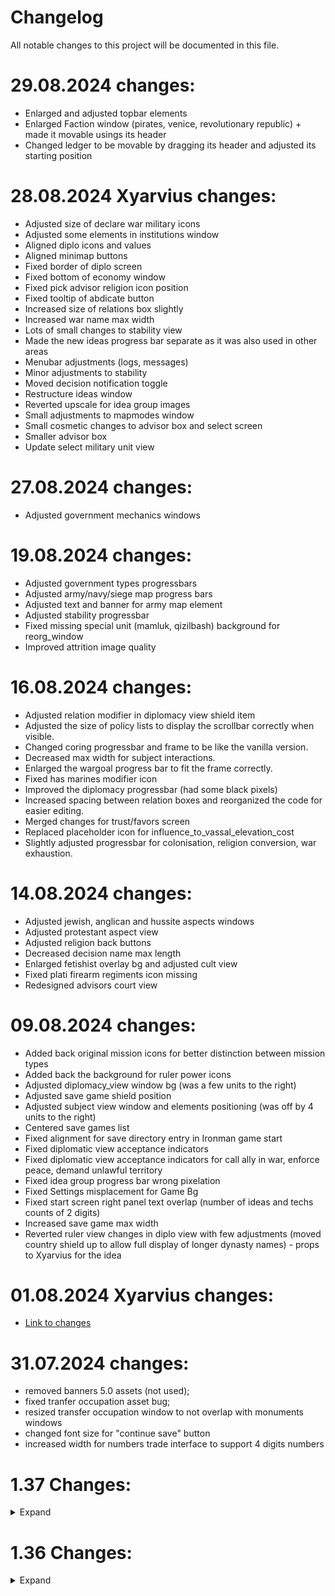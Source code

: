# Changelog

All notable changes to this project will be documented in this file.

# 29.08.2024 changes:
- Enlarged and adjusted topbar elements
- Enlarged Faction window (pirates, venice, revolutionary republic) + made it movable usings its header
- Changed ledger to be movable by dragging its header and adjusted its starting position

# 28.08.2024 Xyarvius changes:

- Adjusted size of declare war military icons
- Adjusted some elements in institutions window
- Aligned diplo icons and values
- Aligned minimap buttons
- Fixed border of diplo screen
- Fixed bottom of economy window
- Fixed pick advisor religion icon position
- Fixed tooltip of abdicate button
- Increased size of relations box slightly
- Increased war name max width
- Lots of small changes to stability view
- Made the new ideas progress bar separate as it was also used in other areas
- Menubar adjustments (logs, messages)
- Minor adjustments to stability
- Moved decision notification toggle
- Restructure ideas window
- Reverted upscale for idea group images
- Small adjustments to mapmodes window
- Small cosmetic changes to advisor box and select screen
- Smaller advisor box
- Update select military unit view

# 27.08.2024 changes:

- Adjusted government mechanics windows

# 19.08.2024 changes:

- Adjusted government types progressbars
- Adjusted army/navy/siege map progress bars
- Adjusted text and banner for army map element
- Adjusted stability progressbar
- Fixed missing special unit (mamluk, qizilbash) background for reorg_window
- Improved attrition image quality

# 16.08.2024 changes:

- Adjusted relation modifier in diplomacy view shield item
- Adjusted the size of policy lists to display the scrollbar correctly when visible.
- Changed coring progressbar and frame to be like the vanilla version.
- Decreased max width for subject interactions.
- Enlarged the wargoal progress bar to fit the frame correctly.
- Fixed has marines modifier icon
- Improved the diplomacy progressbar (had some black pixels)
- Increased spacing between relation boxes and reorganized the code for easier editing.
- Merged changes for trust/favors screen
- Replaced placeholder icon for influence_to_vassal_elevation_cost
- Slightly adjusted progressbar for colonisation, religion conversion, war exhaustion.

# 14.08.2024 changes:

- Adjusted jewish, anglican and hussite aspects windows
- Adjusted protestant aspect view
- Adjusted religion back buttons
- Decreased decision name max length
- Enlarged fetishist overlay bg and adjusted cult view
- Fixed plati firearm regiments icon missing
- Redesigned advisors court view

# 09.08.2024 changes:

- Added back original mission icons for better distinction between mission types
- Added back the background for ruler power icons
- Adjusted diplomacy_view window bg (was a few units to the right)
- Adjusted save game shield position
- Adjusted subject view window and elements positioning (was off by 4 units to the right)
- Centered save games list
- Fixed alignment for save directory entry in Ironman game start
- Fixed diplomatic view acceptance indicators
- Fixed diplomatic view acceptance indicators for call ally in war, enforce peace, demand unlawful territory
- Fixed idea group progress bar wrong pixelation
- Fixed Settings misplacement for Game Bg
- Fixed start screen right panel text overlap (number of ideas and techs counts of 2 digits)
- Increased save game max width
- Reverted ruler view changes in diplo view with few adjustments (moved country shield up to allow full display of longer dynasty names) - props to Xyarvius for the idea

# 01.08.2024 Xyarvius changes:

- [Link to changes](https://docs.google.com/document/d/1g3vGjARjzKosMFv1WKSP0l-643D-pq3yFXXCLizH3Y4/edit?usp=sharing)

# 31.07.2024 changes:

- removed banners 5.0 assets (not used);
- fixed tranfer occupation asset bug;
- resized transfer occupation window to not overlap with monuments windows
- changed font size for "continue save" button
- increased width for numbers trade interface to support 4 digits numbers

# 1.37 Changes:

<details>
 <summary>Expand</summary>

- Updated mod file for new Paradox changes

- Updated Plati Decisions integration

- Added better mission icons

- Enlarged flagship designer
</details>

# 1.36 Changes:

<details>
 <summary>Expand</summary>

- Fixed subject icon bug in contry subject view

- Changed back general pips to dots

  - Changed GFX_stars_small2 to GFX_stars_small in countrymilitaryview
  - deleted DOTS.dds ( was replacing the pips dots with numbers)

- Changed combat window

  - deleted gfx/interface/artemis_ui/combat folder
  - changed back to classic moral

- Changed alerts.gui file (increased spacing ingame)

- Fixed mission braching patching

- Added better arival date 'ESTIMATE_ARIVAL'

- Fixed estate privileges icons

- Elarged decision list of celestial empire window

- H.R.E. view ( add black tint to relations, centered free cities list)

- Changed goverment view UI

- Fixed pause button placement

- Fixed great powers icon

- Added back auto convert religion

- Fixed naval doctrine spacing

- Changed diplo view heir display

- Changed advisors view

- Changed court view

- Adjusted siege view defender status

- Integrated Plati's decisions view

- Adjusted great project buttons

- General pips image enhanced

- updated Plati's decisions integration

- removed event mod modifications to support The Great Exhibition mod

- redesign mapview

- added sort buttons for autonomy in macrobuilder (up to date with 1.36)

- UI adjustments:

  - better core progress alignment
  - peace view: made tabs text smaller and
  - peace view: enlarged allies/enemies flag list
  - peace view: moved coalition icon
  - court advisor: changed advisor name max length
  - estate window: changed estate modifies alignment
  - mapicons: changed fort_flip_progress_bar alignment
  - changed alignment of holy order items
  - enlarged save background image

- Integrated 1.36.0 changes in mod

- Better design for parliament window

- Changed alignment of tech view

- Better HRE view (in progress)

- Increased army/navy force limit max width

- Adjusted reformview/trade view items

- Changed contry modifier list display

- Enhanced assets:

  - gfx/interface/disasters/dlc/king of kings
  - gfx/interface/holy orders/dlc/king of kings

- UI adjustments:
  - province institution element alignment
  - unrest window element alignment
- Better design for peace deal view window
- Better trade company name display

- Better EoC view added

- Changed no leader button

- Better policy group color

- Adjusted start game view windows

- Adjusted military view

- Removed black trade arrow

</details>
